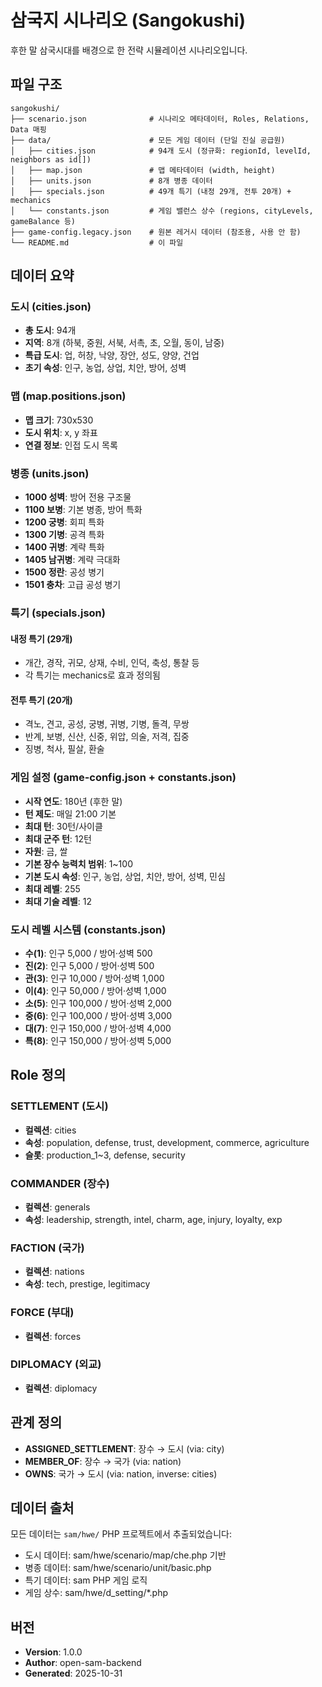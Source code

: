 # 삼국지 시나리오 (Sangokushi)

후한 말 삼국시대를 배경으로 한 전략 시뮬레이션 시나리오입니다.

## 파일 구조

```
sangokushi/
├── scenario.json              # 시나리오 메타데이터, Roles, Relations, Data 매핑
├── data/                      # 모든 게임 데이터 (단일 진실 공급원)
│   ├── cities.json            # 94개 도시 (정규화: regionId, levelId, neighbors as id[])
│   ├── map.json               # 맵 메타데이터 (width, height)
│   ├── units.json             # 8개 병종 데이터
│   ├── specials.json          # 49개 특기 (내정 29개, 전투 20개) + mechanics
│   └── constants.json         # 게임 밸런스 상수 (regions, cityLevels, gameBalance 등)
├── game-config.legacy.json    # 원본 레거시 데이터 (참조용, 사용 안 함)
└── README.md                  # 이 파일
```

## 데이터 요약

### 도시 (cities.json)
- **총 도시**: 94개
- **지역**: 8개 (하북, 중원, 서북, 서촉, 초, 오월, 동이, 남중)
- **특급 도시**: 업, 허창, 낙양, 장안, 성도, 양양, 건업
- **초기 속성**: 인구, 농업, 상업, 치안, 방어, 성벽

### 맵 (map.positions.json)
- **맵 크기**: 730x530
- **도시 위치**: x, y 좌표
- **연결 정보**: 인접 도시 목록

### 병종 (units.json)
- **1000 성벽**: 방어 전용 구조물
- **1100 보병**: 기본 병종, 방어 특화
- **1200 궁병**: 회피 특화
- **1300 기병**: 공격 특화
- **1400 귀병**: 계략 특화
- **1405 남귀병**: 계략 극대화
- **1500 정란**: 공성 병기
- **1501 충차**: 고급 공성 병기

### 특기 (specials.json)

#### 내정 특기 (29개)
- 개간, 경작, 귀모, 상재, 수비, 인덕, 축성, 통찰 등
- 각 특기는 mechanics로 효과 정의됨

#### 전투 특기 (20개)
- 격노, 견고, 공성, 궁병, 귀병, 기병, 돌격, 무쌍
- 반계, 보병, 신산, 신중, 위압, 의술, 저격, 집중
- 징병, 척사, 필살, 환술

### 게임 설정 (game-config.json + constants.json)
- **시작 연도**: 180년 (후한 말)
- **턴 제도**: 매일 21:00 기본
- **최대 턴**: 30턴/사이클
- **최대 군주 턴**: 12턴
- **자원**: 금, 쌀
- **기본 장수 능력치 범위**: 1~100
- **기본 도시 속성**: 인구, 농업, 상업, 치안, 방어, 성벽, 민심
- **최대 레벨**: 255
- **최대 기술 레벨**: 12

### 도시 레벨 시스템 (constants.json)
- **수(1)**: 인구 5,000 / 방어·성벽 500
- **진(2)**: 인구 5,000 / 방어·성벽 500
- **관(3)**: 인구 10,000 / 방어·성벽 1,000
- **이(4)**: 인구 50,000 / 방어·성벽 1,000
- **소(5)**: 인구 100,000 / 방어·성벽 2,000
- **중(6)**: 인구 100,000 / 방어·성벽 3,000
- **대(7)**: 인구 150,000 / 방어·성벽 4,000
- **특(8)**: 인구 150,000 / 방어·성벽 5,000

## Role 정의

### SETTLEMENT (도시)
- **컬렉션**: cities
- **속성**: population, defense, trust, development, commerce, agriculture
- **슬롯**: production_1~3, defense, security

### COMMANDER (장수)
- **컬렉션**: generals
- **속성**: leadership, strength, intel, charm, age, injury, loyalty, exp

### FACTION (국가)
- **컬렉션**: nations
- **속성**: tech, prestige, legitimacy

### FORCE (부대)
- **컬렉션**: forces

### DIPLOMACY (외교)
- **컬렉션**: diplomacy

## 관계 정의

- **ASSIGNED_SETTLEMENT**: 장수 → 도시 (via: city)
- **MEMBER_OF**: 장수 → 국가 (via: nation)
- **OWNS**: 국가 → 도시 (via: nation, inverse: cities)

## 데이터 출처

모든 데이터는 `sam/hwe/` PHP 프로젝트에서 추출되었습니다:
- 도시 데이터: sam/hwe/scenario/map/che.php 기반
- 병종 데이터: sam/hwe/scenario/unit/basic.php
- 특기 데이터: sam PHP 게임 로직
- 게임 상수: sam/hwe/d_setting/*.php

## 버전

- **Version**: 1.0.0
- **Author**: open-sam-backend
- **Generated**: 2025-10-31
